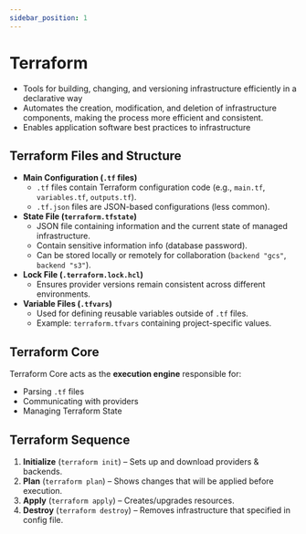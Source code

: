 ```yaml
---
sidebar_position: 1
---
```


# Terraform
- Tools for building, changing, and versioning infrastructure efficiently in a declarative way
- Automates the creation, modification, and deletion of infrastructure components, making the process more efficient and consistent.
- Enables application software best practices to infrastructure

## Terraform Files and Structure

- **Main Configuration (`.tf` files)**
    - `.tf` files contain Terraform configuration code (e.g., `main.tf`, `variables.tf`, `outputs.tf`).
    - `.tf.json` files are JSON-based configurations (less common).
- **State File (`terraform.tfstate`)**
    - JSON file containing information and the current state of managed infrastructure.
    - Contain sensitive information info (database password).
    - Can be stored locally or remotely for collaboration (`backend "gcs"`, `backend "s3"`).
- **Lock File (`.terraform.lock.hcl`)**
    - Ensures provider versions remain consistent across different environments.
- **Variable Files (`.tfvars`)**
    - Used for defining reusable variables outside of `.tf` files.
    - Example: `terraform.tfvars` containing project-specific values.

## Terraform Core
Terraform Core acts as the **execution engine** responsible for:
- Parsing `.tf` files
- Communicating with providers 
- Managing Terraform State

## Terraform Sequence
1. **Initialize** (`terraform init`) – Sets up and download providers & backends.  
2. **Plan** (`terraform plan`) –  Shows changes that will be applied before execution.  
3. **Apply** (`terraform apply`) – Creates/upgrades resources.  
4. **Destroy** (`terraform destroy`) – Removes infrastructure that specified in config file.